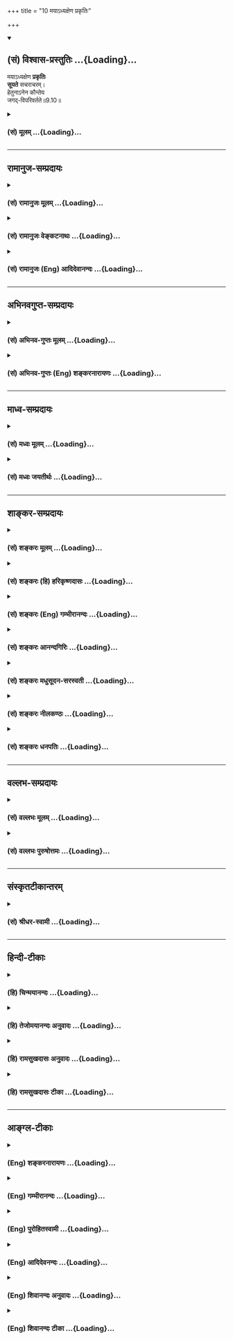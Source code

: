 +++
title = "10 मयाऽध्यक्षेण प्रकृतिः"

+++
<div class="js_include" newlevelforh1="2" title="(सं) विश्वास-प्रस्तुतिः" unfilled url="/purANam_vaiShNavam/mahAbhAratam/06-bhIShma-parva/03-bhagavad-gItA-parva/saMskRtam/vishvAsa-prastutiH/09_rAja-vidyA-rAja-guhy/10_mayA-dhyaxeNa_pra.md">
<details open><summary><h2>(सं) विश्वास-प्रस्तुतिः ...{Loading}...</h2></summary>

मयाऽध्यक्षेण **प्रकृतिः**  
**सूयते** सचराचरम्।  
हेतुनाऽनेन कौन्तेय  
जगद्-विपरिवर्तते॥9.10॥
</details>
</div>
<div class="js_include collapsed" newlevelforh1="3" title="(सं) मूलम्" unfilled url="/purANam_vaiShNavam/mahAbhAratam/06-bhIShma-parva/03-bhagavad-gItA-parva/saMskRtam/mUlam/09_rAja-vidyA-rAja-guhy/10_mayA-dhyaxeNa_pra.md">
<details><summary><h3>(सं) मूलम् ...{Loading}...</h3></summary>

मयाऽध्यक्षेण प्रकृतिः सूयते सचराचरम्।  
हेतुनाऽनेन कौन्तेय जगद्विपरिवर्तते।।9.10।।
</details>
</div>


_________________
## रामानुज-सम्प्रदायः
<div class="js_include collapsed" newlevelforh1="3" title="(सं) रामानुजः मूलम्" unfilled url="/purANam_vaiShNavam/mahAbhAratam/06-bhIShma-parva/03-bhagavad-gItA-parva/saMskRtam/rAmAnujaH/mUlam/09_rAja-vidyA-rAja-guhy/10_mayA-dhyaxeNa_pra.md">
<details><summary><h3>(सं) रामानुजः मूलम् ...{Loading}...</h3></summary>

।।9.10।। तस्मात् क्षेत्रज्ञकर्मानुगुणं मदीया **प्रकृतिः** सत्यसंकल्पेन
**मया अध्यक्षेण** ईक्षिता **सचराचरं** जगत् **सूयते; अनेन**
क्षेत्रज्ञकर्मानुगुणमदीक्षणेन **हेतुना जगद् विपरिवर्तते** इति
मत्स्वाम्यं सत्यसंकल्पत्वं नैर्घृण्यादिदोषरहितत्वम् इत्येवमादिकं मम
वसुदेवसूनोः ऐश्वरं योगं पश्य। यथा श्रुतिः -- अस्मान्मायी सृजते
विश्वमेतत्तस्मिंश्वान्यो मायया संनिरूद्धः।। मायां तु प्रकृतिं विद्यात्
मायिनं तु महेश्वरम् (श्वेता॰ 4।910) इति।

</details>
</div>
<div class="js_include collapsed" newlevelforh1="3" title="(सं) रामानुजः वेङ्कटनाथः" unfilled url="/purANam_vaiShNavam/mahAbhAratam/06-bhIShma-parva/03-bhagavad-gItA-parva/saMskRtam/rAmAnujaH/venkaTanAthaH/09_rAja-vidyA-rAja-guhy/10_mayA-dhyaxeNa_pra.md">
<details><summary><h3>(सं) रामानुजः वेङ्कटनाथः ...{Loading}...</h3></summary>

  
  
।।9.10।। यदि कर्मानुगुणा विषमसृष्टिः; तर्हि प्रकृतिरेव परिणामशीला
तदनुगुणं परिणमतां; किं त्वया इत्यत्रोच्यते -- मयाऽध्यक्षेणेति। सर्वभूतानि
इत्युपक्रान्तस्वसङ्कल्पाधीनसृष्टिप्रलयोपसंहारताद्योतनायाहतस्मादिति। मयाध्यक्षेण
इति पदद्वयाभिप्रेतं श्रौतमर्थमाह -- सत्यसङ्कल्पेन ৷৷. ईक्षिता इति।
कर्माध्यक्षः सर्वभूताधिवासः \[श्वे.उ.6।11\] योऽस्याध्यक्षः परमे व्योमन्
\[ऋग्वे.8।7।17।7\] ध्यायतेऽध्यासिता तेन \[मन्त्रिको.3।5\] इत्यादिकमत्र
भाव्यम्। अधिकमश्नुत इति अध्यक्ष इति केचित्। जगच्छब्दस्तत्राप्यन्वेतव्यः।
पूर्वार्धगतसचराचरशब्द उत्तरत्रापीत्यभिप्रायेणसचराचरं जगदित्युक्तम्। सूयते
इत्यनेनसूयते पुरुषार्थं च \[मन्त्रिको.3।5\] इत्यादिश्रुतिः स्मारिता।
पूर्वार्धे सृष्टिहेतुतयोक्तमेवोत्तरत्रापि संहारहेतुतयाअनेन हेतुना इति
परामर्शार्हम् न पुनः प्रधानतयोपस्थापितापि सृष्टिः; तस्याः प्रलयादिकं
तस्य हेतुत्वादित्यभिप्रायेणाहइत्यनेनेति। तेनाध्यक्षशब्दस्यात्र
अधिक्रियायानिर्विकारचैतन्यपरतां वदन्तः प्रत्युक्ताः।
कर्मवशाज्जीवहेतुभूतं प्रपञ्चं प्रति कथं तव स्वाम्यं; कथं च कारुणिकस्यापि
कर्मपरतन्त्रतया दुःखमुत्पादयितुः सत्यसङ्कल्पता इत्यत्राह --
मत्स्वाम्यमिति। पश्य मे योगम् \[9।5\]
इत्युपक्रान्तनिर्वहणरूपताप्रदर्शनायममेत्यादिकम्। अवजानन्ति माम् \[8।11\]
इत्यनन्तरश्लोकस्थास्मच्छब्दानुसन्धानवशात्मे
इत्येतन्निरतिशयसौलभ्यसंछादितेश्वरभावमवतारमभिप्रैतीतिवसुदेवसूनोरित्युक्तम्।
एतेनमनुष्यत्वे परत्वं च \[गी.सं.13\] इति सङ्ग्रहश्लोकांशोऽनुसंहितः।
युज्यत इति व्युत्पत्त्या स्वाम्यादेरत्र योगशब्दार्थतोक्ता।
प्रकृतेरीश्वराधीनपरिणामत्वे जीवानां कर्मानुगुणप्रकृतिवशत्वे च
श्रुतिमुदाहरतियथाहेति।  
  

</details>
</div>
<div class="js_include collapsed" newlevelforh1="3" title="(सं) रामानुजः (Eng) आदिदेवानन्दः" unfilled url="/purANam_vaiShNavam/mahAbhAratam/06-bhIShma-parva/03-bhagavad-gItA-parva/saMskRtam/rAmAnujaH/english/AdidevAnandaH/09_rAja-vidyA-rAja-guhy/10_mayA-dhyaxeNa_pra.md">
<details><summary><h3>(सं) रामानुजः (Eng) आदिदेवानन्दः ...{Loading}...</h3></summary>

9.10 Therefore, My Prakrti, looked at by Me, through My will and under My supervision creates the world with its mobile and immobile beings in accordance with the Karma of individual selves. Because of this, namely,
My look at Prakrti in conformity with the Karma of individual selves,
the world revolves. Behold in this wonderful phenomena the lordly power inherent to Me, the son of Vasudeva, such as My sovereignty, true resolve and being devoid of cruelty and similar blemishes! So declare the Srutis: 'The possessor of Maya projects this universe out of this.
The other (i.e., individual self) is confined by Maya in the world. One should know the Maya to be the Prakrti. And the possessor of Maya to be the Mighty Lord' (Sve. U., 4.9.10).

</details>
</div>


_________________
## अभिनवगुप्त-सम्प्रदायः
<div class="js_include collapsed" newlevelforh1="3" title="(सं) अभिनव-गुप्तः मूलम्" unfilled url="/purANam_vaiShNavam/mahAbhAratam/06-bhIShma-parva/03-bhagavad-gItA-parva/saMskRtam/abhinava-guptaH/mUlam/09_rAja-vidyA-rAja-guhy/10_mayA-dhyaxeNa_pra.md">
<details><summary><h3>(सं) अभिनव-गुप्तः मूलम् ...{Loading}...</h3></summary>

।।9.9 -- 9.10।। न चेति। मयेति। न च मेऽस्ति कर्मबन्धः; औदासीन्येन
वर्तमानोऽहं यतः। अत एवाहं जगन्निर्माणे अनाश्रितव्यापारत्वात् हेतुः।

</details>
</div>
<div class="js_include collapsed" newlevelforh1="3" title="(सं) अभिनव-गुप्तः (Eng) शङ्करनारायणः" unfilled url="/purANam_vaiShNavam/mahAbhAratam/06-bhIShma-parva/03-bhagavad-gItA-parva/saMskRtam/abhinava-guptaH/english/shankaranArAyaNaH/09_rAja-vidyA-rAja-guhy/10_mayA-dhyaxeNa_pra.md">
<details><summary><h3>(सं) अभिनव-गुप्तः (Eng) शङ्करनारायणः ...{Loading}...</h3></summary>

9.9-10 Na ca etc. Maya etc. There is for Me no bondage of actions,
because I remain unconcerned. That is why, not resorting to any
activity, I am the pirme cause in the process of world-creation.

</details>
</div>


_________________
## माध्व-सम्प्रदायः
<div class="js_include collapsed" newlevelforh1="3" title="(सं) मध्वः मूलम्" unfilled url="/purANam_vaiShNavam/mahAbhAratam/06-bhIShma-parva/03-bhagavad-gItA-parva/saMskRtam/madhvaH/mUlam/09_rAja-vidyA-rAja-guhy/10_mayA-dhyaxeNa_pra.md">
<details><summary><h3>(सं) मध्वः मूलम् ...{Loading}...</h3></summary>

।।9.10।। उदासीनवदिति चेत्स्वयमेव प्रकृतिः सूयत इत्यत आह -- मयेति।
प्रकृतिसूतिद्रष्टा कर्त्ता अहमेवेत्यर्थः। तथा च श्रुतिः यतः प्रसूता जगतः
प्रसूती तोयेन जीवान्व्यससर्ज भूम्याम् \[म.ना.उ.1।4\] इति।

</details>
</div>
<div class="js_include collapsed" newlevelforh1="3" title="(सं) मध्वः जयतीर्थः" unfilled url="/purANam_vaiShNavam/mahAbhAratam/06-bhIShma-parva/03-bhagavad-gItA-parva/saMskRtam/madhvaH/jayatIrthaH/09_rAja-vidyA-rAja-guhy/10_mayA-dhyaxeNa_pra.md">
<details><summary><h3>(सं) मध्वः जयतीर्थः ...{Loading}...</h3></summary>

।।9.10।। कथं तर्ह्यहं केवलं द्रष्टैव; प्रकृतिरेव चराचरं सूयत
इत्युत्तरवाक्यमित्यतस्तन्निवर्त्याशङ्कां प्रदर्श्य व्याचष्टे --
**उदासीनवदि**ति। भगवतोदासीनसादृश्यं स्वयमेव व्याख्यातम्; तदज्ञात्वा
क्रियाभाव एवोक्त इति मत्वा शङ्कितम्। पुराप्रकृतिं स्वामवष्टभ्य विसृजामि
\[9।8\] इत्युक्तम् इदानीं तुउदासीनवत् \[2।9\] इति निष्क्रियत्वमुच्यते।
एवं तर्हि प्रकृतिरेव सूयते; त्वयि तु
तत्सन्निधानात्कर्तृत्वोपचारमात्रमित्यापन्नमिति तन्निवृत्त्यर्थमिदं
वाक्यम्। तत्रअध्यक्षेण इत्यनेन प्रकृतिसूतेर्द्रष्टाऽहमेवेत्युच्यते।
तृतीयया च तत्प्रयोजककर्ता चाहमेव; न तु तस्याः स्वातन्त्र्यमिति
दर्शनपूर्वकत्वात्प्रयोजकत्वस्य तदुक्तिः; अन्यथा तृतीया व्यर्था स्यादिति
भावः। प्रकृतिप्रयोजकत्वं परमेश्वरस्य कुतः इत्यत आह -- **यत** इति।
प्रसूता सृष्टावभिमुखीभूता प्रसूती प्रसूतिः तोयेन कर्मणा व्यससर्ज
विससर्ज। बहुलग्रहणात्।

</details>
</div>


_________________
## शाङ्कर-सम्प्रदायः
<div class="js_include collapsed" newlevelforh1="3" title="(सं) शङ्करः मूलम्" unfilled url="/purANam_vaiShNavam/mahAbhAratam/06-bhIShma-parva/03-bhagavad-gItA-parva/saMskRtam/shankaraH/mUlam/09_rAja-vidyA-rAja-guhy/10_mayA-dhyaxeNa_pra.md">
<details><summary><h3>(सं) शङ्करः मूलम् ...{Loading}...</h3></summary>

।।9.10।। -- **मया** अध्यक्षेण सर्वतो दृशिमात्रस्वरुपेण अविक्रियात्मना
**अध्यक्षेण** मया; मम माया त्रिगुणात्मिका अविद्यालक्षणा **प्रकृतिः
सूयते** उत्पादयति **सचराचरं** जगत्। तथा च मन्त्रवर्णः -- एको देवः
सर्वभूतेषु गूढः सर्वव्यापी सर्वभूतान्तरात्मा। कर्माध्यक्षः
सर्वभूताधिवासः साक्षी चेता केवलो निर्गुणश्च (श्वे0 उ₀ 6।11) इति।
**हेतुना** निमित्तेन **अनेन** अध्यक्षत्वेन **कौन्तेय जगत्** सचराचरं
व्यक्ताव्यक्तात्मकं **विपरिवर्तते** सर्वावस्थासु।
दृशिकर्मत्वापत्तिनिमित्ता हि जगतः सर्वा प्रवृत्तिः -- अहम् इदं भोक्ष्ये;
पश्यामि इदम्; शृणोमि इदम्; सुखमनुभवामि; दुःखमनुभवामि; तदर्थमिदं करिष्ये;
इदं ज्ञास्यामि; इत्याद्या अवगतिनिष्ठा अवगत्यवसानैव। यो अस्याध्यक्षः परमे
व्योमन् (तै0 ब्रा0 2।8।9) इत्यादयश्च मन्त्राः एतमर्थं दर्शयन्ति। ततश्च
एकस्य देवस्य सर्वाध्यक्षभूतचैतन्यमात्रस्य परमार्थतः सर्वभोगानभिसंबन्धिनः
अन्यस्य चेतनान्तरस्य अभावे भोक्तुः अन्यस्य अभावात्। किंनिमित्ता इयं
सृष्टिः इत्यत्र प्रश्नप्रतिवचने अनुपपन्ने; को अद्धा वेद क इह प्रवोचत्।
कुत आजाता कुत इयं विसृष्टिः (तै0 ब्रा0 2।8।9) इत्यादिमन्त्रवर्णेभ्यः।
दर्शितं च भगवता -- अज्ञानेनावृतं ज्ञानं तेन मुह्यन्ति जन्तवः (गीता 5।15)
इति।। एवं मां नित्यशुद्धबुद्धमुक्तस्वभावं सर्वज्ञं सर्वजन्तूनाम्
आत्मानमपि सन्तम् --,

</details>
</div>
<div class="js_include collapsed" newlevelforh1="3" title="(सं) शङ्करः (हि) हरिकृष्णदासः" unfilled url="/purANam_vaiShNavam/mahAbhAratam/06-bhIShma-parva/03-bhagavad-gItA-parva/saMskRtam/shankaraH/hindI/harikRShNadAsaH/09_rAja-vidyA-rAja-guhy/10_mayA-dhyaxeNa_pra.md">
<details><summary><h3>(सं) शङ्करः (हि) हरिकृष्णदासः ...{Loading}...</h3></summary>

।।9.10।। यहाँ यह शङ्का होती है कि इस भूतसमुदायको मैं रचता हूँ; तथा मैं
उदासीनकी भाँति स्थित रहता हूँ यह कहना परस्पर विरुद्ध है। इस शङ्काको दूर
करनेके लिये कहते हैं --, सब ओरसे द्रष्टामात्र ही जिसका स्वरूप है ऐसे
निर्विकारस्वरूप मुझ अधिष्ठातासे ( प्रेरित होकर ) अविद्यारूप मेरी
त्रिगुणमयी माया -- प्रकृति समस्त चराचर जगत्को उत्पन्न किया करती है।
वेदमन्त्र भी यही बात कहते हैं कि समस्त भूतोंमें अदृश्यभावसे रहनेवाला एक
ही देव है जो कि सर्वव्यापी और सम्पूर्ण भूतोंका अन्तरात्मा तथा कर्मोंका
स्वामी; समस्त भूतोंका आधार; साक्षी; चेतन; शुद्ध और निर्गुण है। हे
कुन्तीपुत्र इसी कारणसे अर्थात् मैं इसका अध्यक्ष हूँ इसीलिये चराचरसहित
साकारनिराकाररूप समस्त जगत् सब अवस्थाओंमें परिवर्तित होता रहता है;
क्योंकि जगत्की समस्त प्रवृत्तियाँ साक्षीचेतनके ज्ञानका विषय बननेके लिये
ही हैं। मैं यह खाऊँगा; यह देखता हूँ; यह सुनता हूँ; अमुक सुखका अनुभव करता
हूँ; दुःख अनुभव करता हूँ; उसके लिये अमुक कार्य करूँगा; इसके लिये अमुक
कार्य करूँगा; अमुक वस्तुको जानूँगा इत्यादि जगत्की समस्त प्रवृत्तियाँ
ज्ञानाधीन और ज्ञानमें ही लय हो जानेवाली हैं। जो इस जगत्का अध्यक्ष साक्षी
चेतन है वह परम हृदयाकाशमें स्थित है इत्यादि मन्त्र भी यही अर्थ दिखला रहे
हैं। जब कि सबका अध्यक्षरूप चैतन्यमात्र एक देव वास्तवमें समस्त भोगोंके
सम्बन्धसे रहित है और उसके सिवा अन्य चेतन न होनेके कारण दूसरे भोक्ताका
अभाव है तो यह सृष्टि किसके लिये है इस प्रकारका प्रश्न और उसका उत्तर --
यह दोनों ही नहीं बन सकते ( अर्थात् यह विषय अनिर्वचनीय है )। ( इसको )
साक्षात् कौन जानता है -- इस विषयमें कौन कह सकता है यह जगत् कहाँसे आया
किस कारण यह रचना हुई इत्यादि मन्त्रोंसे ( यही बात कही गयी है )। इसके
सिवा भगवान्ने भी कहा है कि अज्ञानसे ज्ञान आवृत हो रहा है इसलिये समस्त
जीव मोहित हो रहे हैं।

</details>
</div>
<div class="js_include collapsed" newlevelforh1="3" title="(सं) शङ्करः (Eng) गम्भीरानन्दः" unfilled url="/purANam_vaiShNavam/mahAbhAratam/06-bhIShma-parva/03-bhagavad-gItA-parva/saMskRtam/shankaraH/english/gambhIrAnandaH/09_rAja-vidyA-rAja-guhy/10_mayA-dhyaxeNa_pra.md">
<details><summary><h3>(सं) शङ्करः (Eng) गम्भीरानन्दः ...{Loading}...</h3></summary>

9.10 Maya, under Me; adhyaksena, as the supervisor, remaining changeless
as a mere witness under all circumstances; prakrtih, the Prakrti, My
maya consisting of the three gunas and characterized as ignorance;
suyate, produces; the world sa-cara-acaram. of the moving and the
none-moving things. Thus there is the Vedic text, 'The one divine Being
is hidden in all beings; He is amnipresent, the indwelling Self of all
bengs, the Supervisor of actions, the refuge of all beings, the witness,
the one who imparts consceiousness, unconditioned \[This is according to
Sankaracarya's commentary on this verse. A.G. interprets kevala as
non-dual.-Tr.\] and without alities' (Sv. 6.11). Anena hetuna, owing to
this reason-because of this presiding over; O son of Kunti, the jagat,
world, with the moving and the non-moving things, consisting of the
manifest and the unmanifest; viparivartate, revolves, under all
conditions \[During creation, continuance and dissolution.\] All the
activities of the world in the form, 'I eat this; I see; I hear this; I
experience this happiness, suffer this sorrow; I shall do this for that
purpose, \[Ast. omits this portion.-Tr\] I shall do this for this
purpose; I shall know this,' etc. indeed arise owing to their being the
objects of the conscious witness. They verily exist in consciousness,
and end in consciousness. And such mantras as, 'He who is the witness of
this is in the supreme heaven' \[Supreme heaven, the heart; i.e. He is
inscrutable.\] (Rg., Na. Su. 10.129.7; Tai. Br.2.8.9), reveal this fact.
Since it follows from this that there is no other conscious being part
from the one Deity-who is the witness of all as the absolute
Consciousness, and who in reality has no contact with any kind of
enjoyment-, therefore there is no other enjoyer. Hence, in this context,
the estion, 'For what purpose is this creation;', and its answer are
baseless-in accordance with the Vedic text, 'Who know (It) truly, who
can fully speak about this here; From where has this come; From where is
this variegated creation;' (Rg. 3.54.5; 10.129.6). And it has been
pointed out by the Lord also: 'Knowledge remains covered by ignorance.
Thery the creatures become deluded' (5.15).

</details>
</div>
<div class="js_include collapsed" newlevelforh1="3" title="(सं) शङ्करः आनन्दगिरिः" unfilled url="/purANam_vaiShNavam/mahAbhAratam/06-bhIShma-parva/03-bhagavad-gItA-parva/saMskRtam/shankaraH/AnandagiriH/09_rAja-vidyA-rAja-guhy/10_mayA-dhyaxeNa_pra.md">
<details><summary><h3>(सं) शङ्करः आनन्दगिरिः ...{Loading}...</h3></summary>

।।9.10।। ईश्वरे स्रष्टृत्वमौदासीन्यं च विरुद्धमिति शङ्कते -- **तत्रेति।**
पूर्वग्रन्थः सप्तम्यर्थः। विरोधपरिहारार्थमुत्तरश्लोकमवतारयति --
**तदिति।** तृतीयाद्वयं समानाधिकरणमित्यभ्युपेत्य व्याचष्टे --
**मयेत्यादिना।** प्रकृतिशब्दार्थमाह -- **ममेति।** तस्या अपि ज्ञानत्वं
व्यावर्तयति -- **त्रिगुणेति।** पराभिप्रेतं प्रधानं व्युदस्यति --
**अविद्येति।** साक्षित्वे प्रमाणमाह -- **तथाचेति।** मूर्तित्रयात्मना
भेदं वारयति -- **एक इति।** अखण्डं जाड्यं प्रत्याह -- **देव इति।**
आदित्यवत्ताटस्थ्यं प्रत्यादिशति -- **सर्वभूतेष्विति।** किमिति तर्हि
सर्वैर्नोपलभ्यते तत्राह -- **गूढ इति।** बुद्ध्यादिवत्परिच्छिन्नत्वं
व्यवच्छिनत्ति -- **सर्वव्यापीति।** तर्हि नभोवदनात्मत्वं नेत्याह --
**सर्वभूतेति।** तर्हि तत्र तत्र कर्मतत्फलसंबन्धित्वं स्यात्तत्राह --
**कर्मेति।** सर्वाधिष्ठानत्वमाह -- **सर्वेति।** सर्वेषु भूतेषु
सत्तास्फूर्तिप्रदत्वेन संनिधिर्वा(सो)त्रोच्यते। न केवलं
कर्मणामेवायमध्यक्षोऽपि तु तद्वतामपीत्याह -- **साक्षीति।**
दर्शनकर्तृत्वशङ्कां शातयति -- **चेतेति।** अद्वितीयत्वं केवलत्वम्।
धर्माधर्मादिराहित्यमाह -- **निर्गुण इति।** किं बहुना सर्वविशेषशून्य इति
चकारार्थः। उदासीनस्यापीश्वरस्य साक्षित्वमात्रं निमित्तीकृत्य
जगदेतत्पौनःपुन्येन सर्गसंहारावनुभवतीत्याह -- **हेतुनेति।**
कार्यवत्कारणस्यापि साक्ष्यधीना प्रवृत्तिरिति वक्तुं
व्यक्ताव्यक्तात्मकमित्युक्तम्। सर्वावस्थास्वित्यनेन
सृष्टिस्थितिसंहारावस्था गृह्यन्ते। तथापि जगतः सर्गादिभ्यो,भिन्ना
प्रवृत्तिः स्वाभाविकी नेश्वरायत्तेत्याशङ्क्याह -- **दृशीति।** नहि दृशा
व्याप्यत्वं विना जडवर्गस्य कापि प्रवृत्तिरिति हिशब्दार्थः। तामेव
प्रवृत्तिमुदाहरति -- **अहमित्यादिना।** भोगस्य
विषयोपलम्भाभावेसंभवान्नानाविधां विषयोपलब्धिं दर्शयति -- **पश्यामीति।**
भोगफलमिदानीं कथयति -- **सुखमिति।** विहितप्रतिषिद्धाचरणनिमित्तं सुखं
दुःखं चेत्याह -- **तदर्थमिति।** नच विमर्शपूर्वकं विज्ञानं
विनानुष्ठानमित्याह -- **इदमिति।** इत्याद्या प्रवृत्तिरिति संबन्धः। सा च
प्रवृत्तिः सर्वा दृक्कर्मत्वमुररीकृत्यैवेत्युक्तं निगमयति --
**अवगतीति।** तत्रैव च प्रवृत्तेरवसानमित्याह -- **अवगत्यवसानेति।**
परस्याध्यक्षत्वमात्रेण जगच्चेष्टेत्यत्र प्रमाणमाह -- **यो अस्येति।**
अस्य जगतो योऽध्यक्षो निर्विकारः स परमे प्रकृष्टे हार्दे व्योम्नि स्थितो
दुर्विज्ञेय इत्यर्थः। ईश्वरस्य साक्षित्वमात्रेण स्रष्टृत्वे स्थिते
फलितमाह -- **ततश्चेति।** किंनिमित्तापरस्येयं सृष्टिर्न तावद्भोगार्था
परस्य परमार्थतो भोगासंबन्धित्वात्तस्य सर्वसाक्षिभूतचैतन्यमात्रत्वान्न
चान्यो भोक्ता चेतनान्तराभावादीश्वरस्यैकत्वादचेतनस्याभोक्तृत्वान्न च
सृष्टुरपवर्गार्था तद्विरोधित्वान्नैवं प्रश्नो वा तदनुरूपं प्रतिवचनं वा
युक्तं परस्य मायानिबन्धने सर्गे तस्यानवकाशत्वादित्यर्थः। परस्यात्मनो
दुर्विज्ञेयत्वे श्रुतिमुदाहरति -- **को अद्धेति।** तस्मिन्प्रवक्तापि
संसारमण्डले नास्तीत्याह -- **क इहेति।** जगतः सृष्टिकर्तृत्वेन परस्य
ज्ञेयत्वमाशङ्क्य कूटस्थत्वात्ततो न सृष्टिर्जातेत्याह -- **कुत इति।**
नहीयं विविधा सृष्टिरन्यस्मादपि कस्माच्चिदुपपद्यतेऽन्यस्य
वस्तुनोऽभावादित्याह -- **कुत इति।** कथं तर्हि
सृष्टिरित्याशङ्क्याज्ञानाधीनेत्याह -- **दर्शितं चेति।**

</details>
</div>
<div class="js_include collapsed" newlevelforh1="3" title="(सं) शङ्करः मधुसूदन-सरस्वती" unfilled url="/purANam_vaiShNavam/mahAbhAratam/06-bhIShma-parva/03-bhagavad-gItA-parva/saMskRtam/shankaraH/madhusUdana-sarasvatI/09_rAja-vidyA-rAja-guhy/10_mayA-dhyaxeNa_pra.md">
<details><summary><h3>(सं) शङ्करः मधुसूदन-सरस्वती ...{Loading}...</h3></summary>

।।9.10।। भूतग्राममिमं विसृजाम्युदासीनवदासीनमिति च परस्परविरुद्धमिति
शङ्कापरिहारार्थं पुनर्मायामयत्वमेव प्रकटयति -- मया सर्वतो
दृशिमात्रस्वरूपेणाविक्रियेणाध्यक्षेण नियन्त्रा भासकेनावभासिता
प्रकृतिस्त्रिगुणात्मिका सत्त्वासत्त्वादिभिरनिर्वाच्या माया सूयते
उत्पादयति सचराचरं जगत् मायाविनाधिष्ठितेव मायाकल्पितगजतुरगादिकम्; न त्वहं
सकार्यमायाभासनमन्तरेण करोमि व्यापारान्तरम्। हेतुना
निमित्तेनानेनाध्यक्षत्वेन हे कौन्तेय; जगत्सचराचरं विपरिवर्तते विविधं
परिवर्तते। जन्मादिविनाशान्तं विकारजातमनवरतमासादयतीत्यर्थः। अतो
भासकत्वमात्रेण व्यापारेण विसृजामीत्युक्तम्। तावता चादित्यादेरिव
कर्तृत्वाभावादुदासीनवदासीनमित्युक्तमिति न विरोधः। तदुक्तंअस्य
द्वैतेन्द्रजालस्य यदुपादानकारणम्। अज्ञानं तदुपाश्रित्य ब्रह्म
कारणमुच्यते इति श्रुतिस्मृतिवादाश्चात्रार्थे सहस्रश उदाहार्याः।

</details>
</div>
<div class="js_include collapsed" newlevelforh1="3" title="(सं) शङ्करः नीलकण्ठः" unfilled url="/purANam_vaiShNavam/mahAbhAratam/06-bhIShma-parva/03-bhagavad-gItA-parva/saMskRtam/shankaraH/nIlakaNThaH/09_rAja-vidyA-rAja-guhy/10_mayA-dhyaxeNa_pra.md">
<details><summary><h3>(सं) शङ्करः नीलकण्ठः ...{Loading}...</h3></summary>

।।9.9 -- 9.10।। ननु विषमां सृष्टिं कुर्वतस्तव वैषम्यनैर्घृण्ये स्यातामत
आह -- **न चेति।** तानि विषमसृष्टिरूपाणि कर्मामि मां न निबध्नन्ति। तत्र
हेतुः उदासीनवदासीनमिति। यथा पर्जन्यो बीजविशेषेषु रागं केषुचिद्द्वेषं
चाकृत्वा उदासीनः सन् वर्षति एवमीश्वरोऽपि पुण्यवत्सु रागं पापिषु द्वेषं
चाकुर्वञ्जगत्सृजति। तत्तदसाधारणकर्मबीजवशात्ते ते विभिन्नं फलं
प्राप्नुवन्तीति नेश्वरवैषम्यादीत्यर्थः। ननु विसृजामि। उदासीनवदासीनमिति
परस्परविरुद्धमुच्यत इत्याशङ्क्याह -- **मयेति।** मया कूटस्थेन अध्यक्षेण
अयस्कान्तकल्पेन प्रवर्तकेन प्रकृतिश्चराचरं जगत् सूयते उत्पादयति।
अनेनाध्यक्षत्वेनैव हेतुना हे कौन्तेय; जगद्विपरिवर्तते जन्माद्यवस्थासु
भ्रमति। अयस्कान्तवदहमुदासीनश्च सृष्टिप्रवर्तकश्च भवामीति भावः। तथा च
मन्त्रवर्णःएको देवः सर्वभूतेषु गूढः सर्वव्यापी सर्वभूतान्तरात्मा।
कर्माध्यक्षः सर्वभूताधिवासः साक्षी चेता केवलो निर्गुणश्च इति एकस्यैव
देवस्य सर्वाध्यक्षत्वं साक्षित्वं च प्रतिपादयति।

</details>
</div>
<div class="js_include collapsed" newlevelforh1="3" title="(सं) शङ्करः धनपतिः" unfilled url="/purANam_vaiShNavam/mahAbhAratam/06-bhIShma-parva/03-bhagavad-gItA-parva/saMskRtam/shankaraH/dhanapatiH/09_rAja-vidyA-rAja-guhy/10_mayA-dhyaxeNa_pra.md">
<details><summary><h3>(सं) शङ्करः धनपतिः ...{Loading}...</h3></summary>

।।9.10।। ननु भूतग्रामिमं कृत्स्त्रं विसृजामि। उदासीनवदासीनमिति च
विरुद्धमिदमुच्यते इति चेतत्राह -- मयेति। मया,चेतनरुपेण
सर्वविक्रियाशून्येनाध्यक्षेण स्वामिना सन्नधिमात्रेण
सत्तास्फूर्तिप्रदानेन प्रवर्तकेन प्रवर्तिता
प्रकृतिस्त्रिगुणात्मिकाऽविद्यालक्षणा मायाशब्दवाच्याऽनिर्वचनीया सचराचरं
व्यक्ताव्यक्तात्मकं जगदुत्पादयति। तथाच मन्त्रवर्णःएको देवः सर्वभूतेषु
गूढः सर्वव्यापी सर्वभूतान्तरात्मा। कर्माध्यक्षः सर्वभूताधिवासः साक्षी
चेता केवलो निर्गुणश्च इति मूर्तित्रयात्मना भेदव्यावृत्त्यर्थं एक इति।
जाड्यव्यावृत्त्यर्थमुक्तं देव इति। आदित्यवत्ताटस्थ्यं वारयति सर्वभूतेषु
गूढ इति। बुद्य्धादिवत्परिच्छिन्नत्वं निराकरोति सर्वव्यापीति।
आकाशवदनात्मत्वं वारयति सर्वभूतान्तरात्मेति। जीववत्कर्मपराधीनत्वं तस्य
निराचष्टे कर्माध्यक्षः कर्मणां तत्तत्फलप्रदानाय प्रवर्तकः। न केवलं
कर्माध्यक्ष एवापितु सर्वाधिष्ठानं कर्मवतां साक्षी चेत्याह सर्वभूताधिवासः
साक्षीति। सर्वभूतेषु सत्तास्फूर्तिप्रदानायाधिवसति सन्निहित इत्यर्थः।
यद्वा सर्वाणि भूतानि अधिवसन्ति यस्मिन्नधिष्ठाने सः। दर्शनकर्तत्वं वारयति
चेता इति। विजातीयकृतं भेदं व्यवच्छिनत्ति केवल इति। अद्वितीय इत्यर्थः।
स्वगतभेदं प्रत्याचष्टे निर्गुण इति। तथाच
सूर्यवत्प्रकृतिसत्तास्फूर्तिप्रदानेन
जगत्कर्तृत्वेऽप्यदासीनत्वमविरुद्धमिति भावः। अनेनाध्यक्षत्वेन हेतुना
निमित्तेन सचराचरं जगद्विपरिवर्तते सर्वास्थासु जाग्रदादिषु बाल्यादिषु
चेदमहं भोक्ष्ये इदं पश्यामि इदं श्रृणोमीदं स्पृशामीदमास्वादयामीदं
जिघ्रामीदं सुखदुःखमनुभवामि तदर्थमिदं धर्माधर्मलक्षणं कर्म करिष्ये
इत्यादिसर्वापि जगतः प्रवृत्तिः चेतनव्याप्तिं विना जडवर्गस्य न संभवति।
तथाच मन्त्रवर्णःयो अस्याध्यक्षः परमे व्यामेन् इत्यादिः। अस्य
प्रत्यक्षादिसन्निधापितस्य जगतो योऽध्यक्षः सत्तास्फूर्तप्रदादेन
प्रवर्तत्तः सूर्यवन्निर्विकारः सः परमे प्रकष्टे हार्ते व्योम्र्याकाशे
स्थितो दुर्विज्ञय इत्यर्थः। एतेनेदं फलितम्। ननु किंनिमित्तेयं
परस्येश्वात्त सृष्टिः किं स्वभोगार्था; उत चेतनान्तरभोगार्था; उत
चेतनान्तरभोगार्था; उताचेतनार्था; उतापवर्गार्था। नाद्यः। एकस्य देवस्य
सर्वाध्यक्षभूतचैतन्यस्य परमार्थसत आप्तकामस्य पूर्णस्य
सर्वभोगास्पृष्टत्वात्। नेह नानास्ति किंचन िति श्रुतेरचेतनस्य
भोक्तृत्वायोगाच्च। नापि चतुर्थः। सृष्टेरपवर्गविरोधित्वात्। किंच कस्य
मोक्षार्था स्वस्योतान्यस्य। नाद्यः। स्वस्य नित्यमुक्तत्वात्।
नान्त्योऽन्यस्यानिरुपणादित्यादिशङ्कातदनुरुपं प्रतिवचनं च न युक्तं; परस्य
ब्रह्मणः मायानिबन्धने सर्गे उक्तशङ्कानवकाशत्वेन प्रतिवचनयोग्यताया
अभावात्। किंच मायासर्गमभ्युपगच्छतां परत्र ब्रह्मणि नानाभावो वास्तवो न
संभवतीति वदतामौपनिषदानामियमुक्तिरिष्टैव। तथाच मन्त्रवर्णःको अद्धा वेद क
इह प्रवोचत्कुत आ जाता कुत इयं विसृष्टिः इत्यादिः। इत्यादिः। परमात्मनो
दुर्विज्ञेयत्वं प्रतिपादयन् सृष्टिकर्तृत्वं तस्मिन्नाक्षिपति
परमात्मानमद्धा साक्षात् को वेद घटमिव तदिदमिति। न कोऽपि जानातीत्यर्थः।
तस्मिन्परमात्मनि प्रवक्तापि संसारमण्डले नास्तीत्याह -- क इहेतु। शुद्धस्य
परमात्मनः सर्वशब्दावाच्यत्वान्न कोऽपि प्रावोचदित्यर्थः। यतो वाचो
निवर्तन्ते अप्राप्य मनसा सह इति श्रुतेः। तर्हि ब्रह्माज्ञानाय श्रवणादौ
प्रवृत्तिबोधकानांब्रह्म वेद ब्रह्मैव भवतितरति शोकमात्मवित् इत्यादिकानां
च श्रुतिनामप्रामाण्यमिति चेन्नैष दोषः।
फलव्याप्तिप्रतिषेधेनाज्ञाननिबर्हणाय वृत्तिव्याप्तिस्वीकारेण चाविरोधात्।
शब्दोऽपि साक्षान्न ब्रह्म पतिपादयति किंतु अज्ञाननिबर्हण एव तस्याचिन्त्या
शक्तिरित स्वीक्रीयते। तथाच सुप्ते देवदत्ते देवदत्तेतिशब्दो यथा
तन्निद्रां नाशयति एवं तत्त्वमसीतिवाक्यमपि नाहं ब्रह्मेत्यज्ञानं
निराकरोति। तदुक्तं सुरेश्वराचार्यैःदुर्बलत्वादविद्याया
आत्मत्वाद्वोधरुपिणाः। शब्दशक्तेरचिन्त्यत्वाद्विह्य्स्तं मोहहानतः।
अग्रहीत्वैव संबन्धमभिधानाभिधेययोः। हित्वा निद्रां प्रबुध्यन्ते सुषुप्ते
बोधिताः परैः। जाग्रद्वन्न यतः शब्दं सुषुप्ते वेत्ति कश्चन। ध्वस्तेऽतो
ज्ञानतोऽज्ञाने ब्रह्मास्मीति भवेत्फलम्। अविद्याघातिनः शब्दाद्याहं
ब्रह्मेति धीर्भवेत्। नश्यत्यविद्यया सार्धं हत्वा रोगमिवौषसंभवात्। ननु
अन्यस्मान्निमित्ताद्भविष्यतीति चेत्तत्राह -- कुत इति। अन्यस्य वस्तुनो
भावादियं विविधा सृष्टिर्न कुतश्चिन्निमित्तादुत्पद्यत इत्यर्थः। ननुयतो वा
इमानि भूतानि जायन्ते;यतः सर्वाणि भूतानि भवन्त्यादियुगागमे;जन्माद्यस्य
यतः इत्यादिश्रुतिस्मृतिसूत्राणामप्रामाण्यप्रसङ्ग इति चेन्नैष दोषः।
ब्रह्मणः सृष्टेरुत्पत्त्यादिप्रतिपादनेन तदत्यन्तासत्त्वस्य
निरपवादादन्यथा वायौ रुपं नास्तीत्यपवादमात्रेण तेजसि रुपस्य सत्तानपायान्न
तस्यासत्त्वं प्रतीयते। तथा ब्रह्मणि जगन्नास्तीत्यपवादमात्रेण प्रधानादौ
तत्सत्त्वापत्त्यातदसिद्धेः। कथं तर्हि मुथ्याभूते प्रपञ्चे इदमुत्पन्नमिदं
नष्टमिति वैदिकलौकिकव्यवहार इति चेत् अनाद्यनिर्वचनीयाज्ञानकल्पितं
लौकिकमपवदितुं श्रुतिभरनूद्यते इति गृहाण। तदुग्तंअज्ञानेनावृतं ज्ञानं तेन
मुह्यन्ति जन्तवः इति। यथा पाण्डुनाध्यक्षेण कुन्ती त्वामुत्पादितवती तथा
मयाध्यक्षेण प्रकृतिः सचराचरं जगदुत्पादयतीति कौन्तेयेति संबोधनस्य
गूढाभिसंधिः।

</details>
</div>


_________________
## वल्लभ-सम्प्रदायः
<div class="js_include collapsed" newlevelforh1="3" title="(सं) वल्लभः मूलम्" unfilled url="/purANam_vaiShNavam/mahAbhAratam/06-bhIShma-parva/03-bhagavad-gItA-parva/saMskRtam/vallabhaH/mUlam/09_rAja-vidyA-rAja-guhy/10_mayA-dhyaxeNa_pra.md">
<details><summary><h3>(सं) वल्लभः मूलम् ...{Loading}...</h3></summary>

।।9.10।। परं प्रकृतिरपि न स्वतः कार्यकारणक्षमाऽचेतनत्वात्;
मयाऽध्यक्षेणाधिष्ठात्रा निमित्तभूतेन पुरुषरूपेण तु सहिता सा
चेद्गर्भीकृतेति यावत्। सचराचरं जगत्सूयते जनयति पत्नीवत्। तत्रापि
पूर्वसर्गा(कर्मा)नुगुणमात्मनां चेतनानां जन्म नित्यपरिच्छिन्नानां
तद्धर्मैः समागम इति व्यपदिश्यते तदनुगुण एव सहयोगः स्वान्तस्स्थान्प्रकृतौ
जनयामीति प्रवृत्तेच्छया अनेनैव हेतुना जगद्विपरिवर्त्तते विनिमितं वर्तते।
विनिमयो हि द्विविधो व्यवहारश्चिदचिद्रूपः; तदात्मकमित्यैश्वरं योगं
पश्येति भावः। तथा च श्रुतिः -- सच्च त्यच्चाभवत् \[तै.उ.2।6।1\]
अस्मान्मायी सृजते विश्वमेतत्तस्मिंश्चान्यो मायया सन्निरुद्धः। मायां तु
प्रकृतिं विद्यान्मायिनं तु महेश्वम्। तस्यावयवभूतैस्तु व्याप्तं सर्वमिदं
जगत् \[श्वे.उ.4।910\] इति। एतेन स्थावरजङ्गमात्मकस्य सर्वस्य जगतो
भगवदिच्छामायाजातत्वात्प्राकृतत्वं सत्यत्वं भगवत्कार्यत्वं चोक्तम्।
अतएवोक्तं निबन्धेप्रपञ्चो भगवत्कार्यस्तद्रूपो माययाऽभवत् इत्यादि। मायया
द्वारभूतया स्त्रीस्थानापन्नयेत्यर्थः। एतेनाचेतनायाश्चेतनाधिष्ठिततया
सर्वकार्यकरणक्षमत्वसूचनेन स्वमाहात्म्यमुक्तम्।

</details>
</div>
<div class="js_include collapsed" newlevelforh1="3" title="(सं) वल्लभः पुरुषोत्तमः" unfilled url="/purANam_vaiShNavam/mahAbhAratam/06-bhIShma-parva/03-bhagavad-gItA-parva/saMskRtam/vallabhaH/puruShottamaH/09_rAja-vidyA-rAja-guhy/10_mayA-dhyaxeNa_pra.md">
<details><summary><h3>(सं) वल्लभः पुरुषोत्तमः ...{Loading}...</h3></summary>

  
  
।।9.10।। ननूदासीनस्तेषु त्वं चेत्तदा प्रकृतिवशोत्पन्ना जीवाः कथं
क्रीडायोग्या भवन्ति कथं वा त्वं कर्ता इत्याशङ्क्याह -- मयेति। मया
परिदृश्यमानेन अध्यक्षेण अधिष्ठात्रा सकलकर्त्रा क्रीडाधिष्ठिता सती
प्रकृतिः सचराचरं जडजीवसहितं जगत् सूयते जनयति। अनेन क्रीडात्मकेन हेतुना
कारणेन जगत् विशेषेण परिवर्त्तते जायते च। अतो योग्या भवन्तीत्यर्थः।  
  

</details>
</div>


_________________
## संस्कृतटीकान्तरम्
<div class="js_include collapsed" newlevelforh1="3" title="(सं) श्रीधर-स्वामी" unfilled url="/purANam_vaiShNavam/mahAbhAratam/06-bhIShma-parva/03-bhagavad-gItA-parva/saMskRtam/shrIdhara-svAmI/09_rAja-vidyA-rAja-guhy/10_mayA-dhyaxeNa_pra.md">
<details><summary><h3>(सं) श्रीधर-स्वामी ...{Loading}...</h3></summary>

।।9.10।। तदेवोपपादयति **-- मयेति।** मयाध्यक्षेणाधिष्ठात्रा निमित्तभूतेन
प्रकृतिः सचराचरं विश्वं सूयते जनयति। अनेन मदधिष्ठानेन हेतुना इदं
जगद्विपरिवर्तते पुनःपुनर्जायते।
संनिधिमात्रेणाधिष्ठातृत्वात्कर्तृत्वमुदासीनत्वं चाविरुद्धमिति भावः।

</details>
</div>


_________________
## हिन्दी-टीकाः
<div class="js_include collapsed" newlevelforh1="3" title="(हि) चिन्मयानन्दः" unfilled url="/purANam_vaiShNavam/mahAbhAratam/06-bhIShma-parva/03-bhagavad-gItA-parva/hindI/chinmayAnandaH/09_rAja-vidyA-rAja-guhy/10_mayA-dhyaxeNa_pra.md">
<details><summary><h3>(हि) चिन्मयानन्दः ...{Loading}...</h3></summary>

।।9.10।। वेदान्त में; अकर्म आत्मा और क्रियाशील अनात्मा के सम्बन्ध को
अनेक उपमाओं के द्वारा स्पष्ट किया गया है। प्रत्येक उपमा इस संबंध रहित
संबध के किसी एक पक्ष पर विशेष रूप से प्रकाश डालती है। सूर्य की किरणें जिन
वस्तुओं पर पड़ती हैं; उन्हें उष्ण कर देती हैं; परन्तु बीच के उस माध्यम
को नहीं; जिसमें से निकल कर वह उस वस्तु तक पहुँचती हैं। आत्मा भी अपने
अनन्त वैभव में स्थित रहता है और उसके सान्निध्य से अनात्मा चेतनवत्
व्यवहार करने में सक्षम हो जाता है। अनात्मा और प्रकृति पर्यायवाची शब्द
हैं। किसी राजा के मन में संकल्प उठा कि आगामी माह की पूर्णिमा के दिन उसको
एक विशेष तीर्थ क्षेत्र को दर्शन करने के लिए जाना चाहिये। अपने मन्त्री को
अपना संकल्प बताकर राजा उस विषय को भूल जाता है। किन्तु पूर्णिमा के एक दिन
पूर्व वह मन्त्री राजा के पास पहुँचकर उसे तीर्थ दर्शन का स्मरण कराता है।
दूसरे दिन जब राजा राजप्रासाद के बाहर आकर यात्रा प्रारम्भ करता है; तब
देखता है कि सम्पूर्ण मार्ग में उसकी प्रजा एकत्र हुई है और स्थानस्थान पर
स्वागत द्वार बनाये गये हैं। राजा के इस तीर्थ दर्शन और वापसी के लिए
विस्तृत व्यवस्था योजना बनाकर उसे सफलतापूर्वक और उत्साह सहित कार्यान्वित
किया गया है। समस्त राजकीय अधिकारयों तथा प्रजाजनों ने अपनी सम्पूर्ण
क्षमता और प्रयत्न को उड़ेल दिया है; जिससे राजा की तीर्थयात्रा सफल हो
सके। इन समस्त उत्तेजनापूर्ण कर्मों में प्रत्येक व्यक्ति को कर्म का अधिकार
और शक्ति राजा के कारण ही थी; परन्तु स्वयं राजा इन सब कार्यों में कहीं भी
विद्यमान नहीं था। राजा की अनुमति प्राप्त होने से मन्त्री की आज्ञाओं का
सबने निष्ठा से पालन किया। यदि केवल सामान्य नागरिक के रूप में वही मन्त्री
यह प्रदर्शन आयोजित करना चाहता; तो वह कभी सफल नहीं हो सकता था। इसी
प्रकार; आत्मा की सत्ता मात्र से प्रकृति कार्य क्षमता प्राप्त कर सृष्टि
रचना की योजना एवं उसका कार्यान्वयन करने में समर्थ होती है। व्यष्टि की
दृष्टि से विचार करने पर यह सिद्धांत और अधिक स्पष्ट हो जाता है। आत्मा
केवल अपनी विद्यमानता से ही मन और बुद्धि को प्रकाशित कर उनमें स्थित
वासनाओं की अभिव्यक्ति एवं पूर्ति के लिए बाह्य भौतिक जगत् और उसके अनुभव
के लिए आवश्यक ज्ञानेन्द्रियों एवं कर्मेन्द्रियों को रचता है। मेरी
अध्यक्षता में प्रकृति चराचर जगत् को उत्पन्न करती है। यहाँ प्रकृति का
अर्थ है अव्यक्त। नानाविध जगत् का यह नृत्य परिवर्तन एवं विनाश की लय के साथ
आत्मा की सत्तामात्र से ही चलता रहता है। इसी कारण संसार चक्र घूमता रहता
है। उपर्युक्त विचार का अन्तिम निष्कर्ष यही निकलता है कि आत्मा सदा
अकर्त्ता ही रहता है। आत्मा के सान्निध्य से प्रकृति चेतनता प्राप्त कर
सृष्टि का प्रक्षेपण करती है। उसकी सत्ता और चेतनता आत्मा के निमित्त से
है; स्वयं की नहीं। आत्मा और अनात्मा; पुरुष और प्रकृति के मध्य यही
सम्बन्ध है। स्तम्भ के ऊपर अध्यस्त प्रेत के दृष्टान्त में स्तम्भ और प्रेत
के सम्बन्ध पर विचार करने से जिज्ञासु को पुरुष और प्रकृति का संबंध अधिक
स्पष्टतया ज्ञात होगा। यदि; इस प्रकार; सम्पूर्ण जगत् का मूल स्वरूप
नित्यमुक्त आत्मा ही है तो क्या कारण है कि समस्त जीव उसे अपने आत्मस्वरूप
से नहीं जान पाते हैं इस प्रश्न के उत्तर में भगवान् कहते हैं --

</details>
</div>
<div class="js_include collapsed" newlevelforh1="3" title="(हि) तेजोमयानन्दः अनुवादः" unfilled url="/purANam_vaiShNavam/mahAbhAratam/06-bhIShma-parva/03-bhagavad-gItA-parva/hindI/tejomayAnandaH/anuvAdaH/09_rAja-vidyA-rAja-guhy/10_mayA-dhyaxeNa_pra.md">
<details><summary><h3>(हि) तेजोमयानन्दः अनुवादः ...{Loading}...</h3></summary>

।।9.10।। हे कौन्तेय ! मुझ अध्यक्ष के कारण ( अर्थात् मेरी अध्यक्षता में)
प्रकृति चराचर जगत् को उत्पन्न करती है; इस कारण यह जगत् घूमता रहता है।।

</details>
</div>
<div class="js_include collapsed" newlevelforh1="3" title="(हि) रामसुखदासः अनुवादः" unfilled url="/purANam_vaiShNavam/mahAbhAratam/06-bhIShma-parva/03-bhagavad-gItA-parva/hindI/rAmasukhadAsaH/anuvAdaH/09_rAja-vidyA-rAja-guhy/10_mayA-dhyaxeNa_pra.md">
<details><summary><h3>(हि) रामसुखदासः अनुवादः ...{Loading}...</h3></summary>

।।9.10।। प्रकृति मेरी अध्यक्षतामें सम्पूर्ण चराचर जगत् को रचती है। हे
कुन्तीनन्दन ! इसी हेतुसे जगत् का विविध प्रकारसे परिवर्तन होता है।

</details>
</div>
<div class="js_include collapsed" newlevelforh1="3" title="(हि) रामसुखदासः टीका" unfilled url="/purANam_vaiShNavam/mahAbhAratam/06-bhIShma-parva/03-bhagavad-gItA-parva/hindI/rAmasukhadAsaH/TIkA/09_rAja-vidyA-rAja-guhy/10_mayA-dhyaxeNa_pra.md">
<details><summary><h3>(हि) रामसुखदासः टीका ...{Loading}...</h3></summary>

।।9.10।।***व्याख्या--*मयाध्यक्षेण प्रकृतिः सूयते सचराचरम्--**मेरेसे
सत्ता-स्फूर्ति पाकर ही प्रकृति चर-अचर, जड-चेतन आदि भौतिक सृष्टिको रचती
है। जैसे बर्फका जमना, हीटरका जलना, ट्राम और रेलका आना-जाना, लिफ्टका
चढ़ना-उतरना, हजारों मील दूरीपर बोले जानेवाले शब्दोंको सुनना, हजारों मील
दूरीपर होनेवाले नाटक आदिको देखना, शरीरके भीतरका चित्र लेना, अल्पसमयमें
ही बड़े-से-बड़ा हिसाब कर लेना, आदि-आदि कार्य विभिन्न-विभिन्न यन्त्रोंके
द्वारा होते हैं। परन्तु उन सभी यन्त्रोंमें शक्ति बिजलीकी ही होती है।
बिजलीकी शक्तिके बिना वे यन्त्र स्वयं काम कर ही नहीं सकते; क्योंकि उन
यन्त्रोंमें बिजलीको छोड़कर कोई सामर्थ्य नहीं है। ऐसे ही संसारमें जो कुछ
परिवर्तन हो रहा है अर्थात् अनन्त ब्रह्माण्डोंका सर्जन, पालन और संहार,
स्वर्गादि लोकोंमें और नरकोंमें पुण्य-पापके फलका भोग, तरह-तरहकी विचित्र
परिस्थितियाँ और घटनाएँ, तरह-तरहकी आकृतियाँ, वेश-भूषा, स्वभाव आदि जो कुछ
हो रहा है, वह सब-का-सब प्रकृतिके द्वारा ही हो रहा है; पर वास्तवमें हो
रहा है भगवान्की अध्यक्षता अर्थात् सत्ता-स्फूर्तिसे ही। भगवान्की
सत्ता-स्फूर्तिके बिना प्रकृति ऐसे विचित्र काम कर ही नहीं सकती; क्योंकि
भगवान्को छोड़कर प्रकृतिमें ऐसी स्वतन्त्र सामर्थ्य ही नहीं है कि जिससे वह
ऐसे-ऐसे काम कर सके। तात्पर्य यह हुआ कि जैसे बिजलीमें सब शक्तियाँ हैं, पर
वे मशीनोंके द्वारा ही प्रकट होती हैं, ऐसे ही भगवान्में अनन्त शक्तियाँ
हैं, पर वे प्रकृतिके द्वारा ही प्रकट होती हैं।

</details>
</div>


_________________
## आङ्ग्ल-टीकाः
<div class="js_include collapsed" newlevelforh1="3" title="(Eng) शङ्करनारायणः" unfilled url="/purANam_vaiShNavam/mahAbhAratam/06-bhIShma-parva/03-bhagavad-gItA-parva/english/shankaranArAyaNaH/09_rAja-vidyA-rAja-guhy/10_mayA-dhyaxeNa_pra.md">
<details><summary><h3>(Eng) शङ्करनारायणः ...{Loading}...</h3></summary>

9.10. O son of Kunti ! On account of Me, Who remain (only) as an observer and as prime cause, the nature \[of Mine\] gives birth to
\[both\] the moving and unmoving; hence this world moves in a circle.

</details>
</div>
<div class="js_include collapsed" newlevelforh1="3" title="(Eng) गम्भीरानन्दः" unfilled url="/purANam_vaiShNavam/mahAbhAratam/06-bhIShma-parva/03-bhagavad-gItA-parva/english/gambhIrAnandaH/09_rAja-vidyA-rAja-guhy/10_mayA-dhyaxeNa_pra.md">
<details><summary><h3>(Eng) गम्भीरानन्दः ...{Loading}...</h3></summary>

9.10 Under Me as the supervisor, the Prakrti produces (the world) of the moving and the non-moving things. Owing to this reason, O son of Kunti,
the world revolves.

</details>
</div>
<div class="js_include collapsed" newlevelforh1="3" title="(Eng) पुरोहितस्वामी" unfilled url="/purANam_vaiShNavam/mahAbhAratam/06-bhIShma-parva/03-bhagavad-gItA-parva/english/purohitasvAmI/09_rAja-vidyA-rAja-guhy/10_mayA-dhyaxeNa_pra.md">
<details><summary><h3>(Eng) पुरोहितस्वामी ...{Loading}...</h3></summary>

9.10 Under my guidance, Nature produces all things movable and immovable. Thus it is, O Arjuna, that this universe revolves.

</details>
</div>
<div class="js_include collapsed" newlevelforh1="3" title="(Eng) आदिदेवनन्दः" unfilled url="/purANam_vaiShNavam/mahAbhAratam/06-bhIShma-parva/03-bhagavad-gItA-parva/english/AdidevanandaH/09_rAja-vidyA-rAja-guhy/10_mayA-dhyaxeNa_pra.md">
<details><summary><h3>(Eng) आदिदेवनन्दः ...{Loading}...</h3></summary>

9.10 Under My supervision, Prakrti gives birth to all mobile and immobile entities. Because of this, O Arjuna, does the world revolve.

</details>
</div>
<div class="js_include collapsed" newlevelforh1="3" title="(Eng) शिवानन्दः अनुवादः" unfilled url="/purANam_vaiShNavam/mahAbhAratam/06-bhIShma-parva/03-bhagavad-gItA-parva/english/shivAnandaH/anuvAdaH/09_rAja-vidyA-rAja-guhy/10_mayA-dhyaxeNa_pra.md">
<details><summary><h3>(Eng) शिवानन्दः अनुवादः ...{Loading}...</h3></summary>

9.10 Under Me as supervisor, Nature produces the moving and the unmoving; because of this, O Arjuna, the world revolves.

</details>
</div>
<div class="js_include collapsed" newlevelforh1="3" title="(Eng) शिवानन्दः टीका" unfilled url="/purANam_vaiShNavam/mahAbhAratam/06-bhIShma-parva/03-bhagavad-gItA-parva/english/shivAnandaH/TIkA/09_rAja-vidyA-rAja-guhy/10_mayA-dhyaxeNa_pra.md">
<details><summary><h3>(Eng) शिवानन्दः टीका ...{Loading}...</h3></summary>

9.10 मया by Me; अध्यक्षेण as supervisor; प्रकृतिः Nature; सूयते
produces; सचराचरम् the moving and the unmoving; हेतुना by cause; अनेन by this; कौन्तेय O Kaunteya; जगत् the world; विपरिवर्तते
revolves.Commentary The Lord presides only as a witness. Nature does everything. By reason of His proximity or presence; Nature sends forth the moving and the unmoving. The prime cause of this creation is Nature.
For the movable and the immovable; and for the whole universe; the root cause is Nature itself.Although all actions are done with the help of the light of the sun; yet; the sun cannot become the doer of actions.
Even so the Lord cannot become the doer of actions even though Nature does all actions with the help of the light of the Lord.As Brahman illumines Avidya (ignorance); the material cause of this world; It is regarded as the cause of this world. The magnet is ite indifferent although it makes the iron pieces move on account of its proximity. Even so the Lord remains indifferent although He makes Nature create the world.As the Lord and the Witness; He presides over this world which consists of moving and unmoving objects the manifested and the unmanifested wheel round and round.What is the purpose of creation Why has God created this world when He has really no concern with any enjoyment whatsoever This is a transcendental estion or Atiprasna. It is therefore irrelevant to ask or to answer this estion. You cannot say that God created this world for His own enjoyment because He really does not enjoy anything. He is a mere witness only. (Cf.X.8)

</details>
</div>
